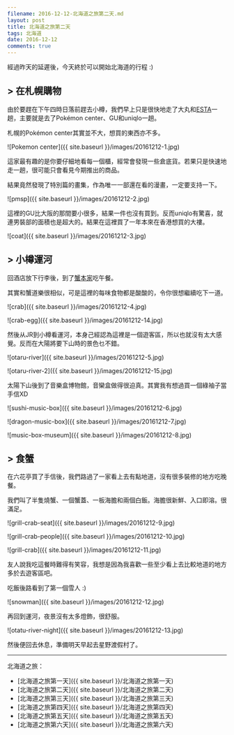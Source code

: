 ```yaml
---
filename: 2016-12-12-北海道之旅第二天.md
layout: post
title: 北海道之旅第二天
tags: 北海道
date: 2016-12-12
comments: true
---
```

經過昨天的延遲後，今天終於可以開始北海道的行程 :)

## > 在札幌購物

由於要趕在下午四時日落前趕去小樽，我們早上只是很快地走了大丸和[ESTA](http://www.sapporo-esta.jp)一趟，主要就是去了Pokémon center、GU和uniqlo一趟。

札幌的Pokémon center其實並不大，想買的東西亦不多。

![Pokemon center]({{ site.baseurl }}/images/20161212-1.jpg)

這家最有趣的是你要仔細地看每一個櫃，經常會發現一些倉底貨。若果只是快速地走一趟，很可能只會看見今期推出的商品。

結果竟然發現了特別篇的畫集，作為唯一一部還在看的漫畫，一定要支持一下。

![pmsp]({{ site.baseurl }}/images/20161212-2.jpg)

這裡的GU比大阪的那間要小很多，結果一件也沒有買到。反而uniqlo有驚喜，就連男裝部的面積也是超大的。結果在這裡買了一年本來在香港想買的大褸。

![coat]({{ site.baseurl }}/images/20161212-3.jpg)

## > 小樽運河

回酒店放下行李後，到了[蟹本家](http://www.kani-honke.jp/tc/)吃午餐。

其實和蟹道樂很相似，可是這裡的每味食物都是酸酸的，令你很想繼續吃下一道。

![crab]({{ site.baseurl }}/images/20161212-4.jpg)

![crab-egg]({{ site.baseurl }}/images/20161212-14.jpg)

然後从JR到小樽看運河，本身己經認為這裡是一個遊客區，所以也就沒有太大感覺。反而在大陽將要下山時的景色乜不錯。

![otaru-river]({{ site.baseurl }}/images/20161212-5.jpg)

![otaru-river-2]({{ site.baseurl }}/images/20161212-15.jpg)

太陽下山後到了音樂盒博物館，音欒盒做得很迫真。其實我有想過買一個綠袖子當手信XD

![sushi-music-box]({{ site.baseurl }}/images/20161212-6.jpg)

![dragon-music-box]({{ site.baseurl }}/images/20161212-7.jpg)

![music-box-museum]({{ site.baseurl }}/images/20161212-8.jpg)

## > 食蟹

在六花亭買了手信後，我們路過了一家看上去有點地道，沒有很多裝修的地方吃晚餐。

我們叫了半隻燒蟹、一個蟹蓋、一板海膽和兩個白飯。海膽很新鮮、入口即溶。很滿足。

![grill-crab-seat]({{ site.baseurl }}/images/20161212-9.jpg)

![grill-crab-people]({{ site.baseurl }}/images/20161212-10.jpg)

![grill-crab]({{ site.baseurl }}/images/20161212-11.jpg)

友人說我吃這餐時難得有笑容，我想是因為我喜歡一些至少看上去比較地道的地方多於去遊客區吧。

吃飯後路看到了第一個雪人 :)

![snowman]({{ site.baseurl }}/images/20161212-12.jpg)

再回到運河，夜景沒有太多燈飾，很舒服。

![otatu-river-night]({{ site.baseurl }}/images/20161212-13.jpg)

然後便回去休息，準備明天早起去星野渡假村了。

---
北海道之旅：

* [北海道之旅第一天]({{ site.baseurl }}/北海道之旅第一天)
* [北海道之旅第二天]({{ site.baseurl }}/北海道之旅第二天)
* [北海道之旅第三天]({{ site.baseurl }}/北海道之旅第三天)
* [北海道之旅第四天]({{ site.baseurl }}/北海道之旅第四天)
* [北海道之旅第五天]({{ site.baseurl }}/北海道之旅第五天)
* [北海道之旅第六天]({{ site.baseurl }}/北海道之旅第六天)
